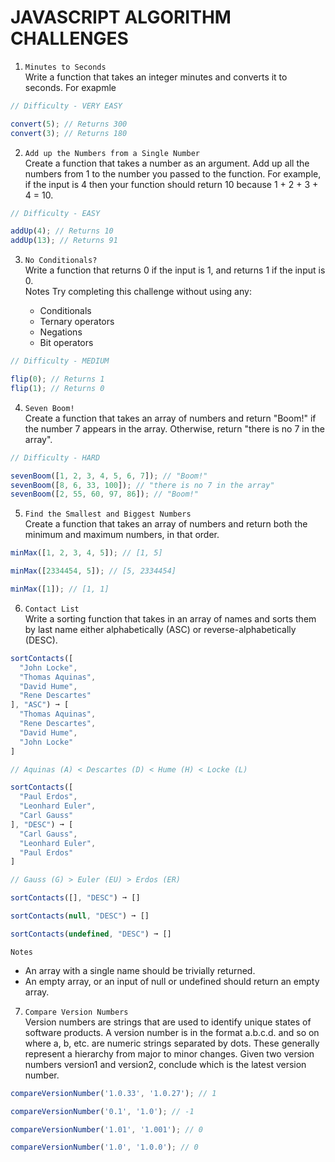 # JAVASCRIPT ALGORITHM CHALLENGES

1. `Minutes to Seconds`  
   Write a function that takes an integer minutes and converts it to seconds. For exapmle

```javascript
// Difficulty - VERY EASY

convert(5); // Returns 300
convert(3); // Returns 180
```

2. `Add up the Numbers from a Single Number`  
   Create a function that takes a number as an argument. Add up all the numbers from 1 to the number you passed to the function. For example, if the input is 4 then your function should return 10 because 1 + 2 + 3 + 4 = 10.

```javascript
// Difficulty - EASY

addUp(4); // Returns 10
addUp(13); // Returns 91
```

3. `No Conditionals?`  
   Write a function that returns 0 if the input is 1, and returns 1 if the input is 0.  
   Notes
   Try completing this challenge without using any:

   - Conditionals
   - Ternary operators
   - Negations
   - Bit operators

```javascript
// Difficulty - MEDIUM

flip(0); // Returns 1
flip(1); // Returns 0
```

4. `Seven Boom!`  
   Create a function that takes an array of numbers and return "Boom!" if the number 7 appears in the array. Otherwise, return "there is no 7 in the array".

```javascript
// Difficulty - HARD

sevenBoom([1, 2, 3, 4, 5, 6, 7]); // "Boom!"
sevenBoom([8, 6, 33, 100]); // "there is no 7 in the array"
sevenBoom([2, 55, 60, 97, 86]); // "Boom!"
```

5. `Find the Smallest and Biggest Numbers`  
   Create a function that takes an array of numbers and return both the minimum and maximum numbers, in that order.

```javascript
minMax([1, 2, 3, 4, 5]); // [1, 5]

minMax([2334454, 5]); // [5, 2334454]

minMax([1]); // [1, 1]
```

6. `Contact List`  
   Write a sorting function that takes in an array of names and sorts them by last name either alphabetically (ASC) or reverse-alphabetically (DESC).

```javascript
sortContacts([
  "John Locke",
  "Thomas Aquinas",
  "David Hume",
  "Rene Descartes"
], "ASC") ➞ [
  "Thomas Aquinas",
  "Rene Descartes",
  "David Hume",
  "John Locke"
]

// Aquinas (A) < Descartes (D) < Hume (H) < Locke (L)

sortContacts([
  "Paul Erdos",
  "Leonhard Euler",
  "Carl Gauss"
], "DESC") ➞ [
  "Carl Gauss",
  "Leonhard Euler",
  "Paul Erdos"
]

// Gauss (G) > Euler (EU) > Erdos (ER)

sortContacts([], "DESC") ➞ []

sortContacts(null, "DESC") ➞ []

sortContacts(undefined, "DESC") ➞ []
```

`Notes`

- An array with a single name should be trivially returned.
- An empty array, or an input of null or undefined should return an empty array.

7. `Compare Version Numbers`  
   Version numbers are strings that are used to identify unique states of software products. A version number is in the format a.b.c.d. and so on where a, b, etc. are numeric strings separated by dots. These generally represent a hierarchy from major to minor changes. Given two version numbers version1 and version2, conclude which is the latest version number.

```javascript
compareVersionNumber('1.0.33', '1.0.27'); // 1

compareVersionNumber('0.1', '1.0'); // -1

compareVersionNumber('1.01', '1.001'); // 0

compareVersionNumber('1.0', '1.0.0'); // 0
```
